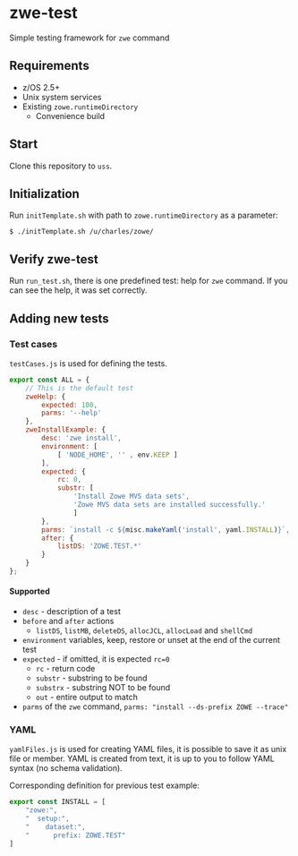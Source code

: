 # zwe-test

Simple testing framework for `zwe` command

## Requirements
* z/OS 2.5+
* Unix system services
* Existing `zowe.runtimeDirectory`
  * Convenience build

## Start

Clone this repository to `uss`.

## Initialization

Run `initTemplate.sh` with path to `zowe.runtimeDirectory` as a parameter:
```
$ ./initTemplate.sh /u/charles/zowe/
```

## Verify zwe-test

Run `run_test.sh`, there is one predefined test: help for `zwe` command.
If you can see the help, it was set correctly.

## Adding new tests

### Test cases

`testCases.js` is used for defining the tests.

```javascript
export const ALL = {
    // This is the default test
    zweHelp: {
        expected: 100,
        parms: '--help'
    },
    zweInstallExample: {
        desc: 'zwe install',
        environment: [
            [ 'NODE_HOME', '' , env.KEEP ]
        ],
        expected: {
            rc: 0,
            substr: [
                'Install Zowe MVS data sets',
                'Zowe MVS data sets are installed successfully.'
                ]
        },
        parms: `install -c ${misc.makeYaml('install', yaml.INSTALL)}`,
        after: {
            listDS: 'ZOWE.TEST.*'
        }
    }
};
```

#### Supported
* `desc` - description of a test
* `before` and `after` actions
  * `listDS`, `listMB`, `deleteDS`, `allocJCL`, `allocLoad` and `shellCmd`
* `environment` variables, keep, restore or unset at the end of the current test
* `expected` - if omitted, it is expected `rc=0`
  * `rc` - return code
  * `substr` - substring to be found
  * `substrx` - substring NOT to be found
  * `out` - entire output to match
* `parms` of the `zwe` command, `parms: "install --ds-prefix ZOWE --trace"`

### YAML

`yamlFiles.js` is used for creating YAML files, it is possible to save it as unix file or member. YAML is created from text, it is up to you to follow YAML syntax (no schema validation).

Corresponding definition for previous test example:

```javascript
export const INSTALL = [
    "zowe:",
    "  setup:",
    "    dataset:",
    "      prefix: ZOWE.TEST"
]
```
